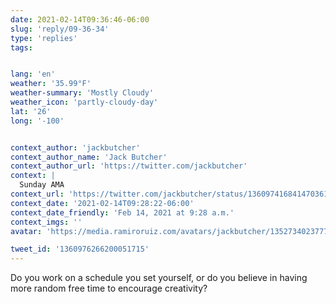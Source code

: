 ```yaml
---
date: 2021-02-14T09:36:46-06:00
slug: 'reply/09-36-34'
type: 'replies'
tags:


lang: 'en'
weather: '35.99°F'
weather-summary: 'Mostly Cloudy'
weather_icon: 'partly-cloudy-day'
lat: '26'
long: '-100'


context_author: 'jackbutcher'
context_author_name: 'Jack Butcher'
context_author_url: 'https://twitter.com/jackbutcher'
context: |
  Sunday AMA
context_url: 'https://twitter.com/jackbutcher/status/1360974168414703618?s=12'
context_date: '2021-02-14T09:28:22-06:00'
context_date_friendly: 'Feb 14, 2021 at 9:28 a.m.'
context_imgs: ''
avatar: 'https://media.ramiroruiz.com/avatars/jackbutcher/1352734023777460226/i3J_pwBz_bigger.jpg'

tweet_id: '1360976266200051715'
---
```

Do you work on a schedule you set yourself, or do you believe in having more random free time to encourage creativity?